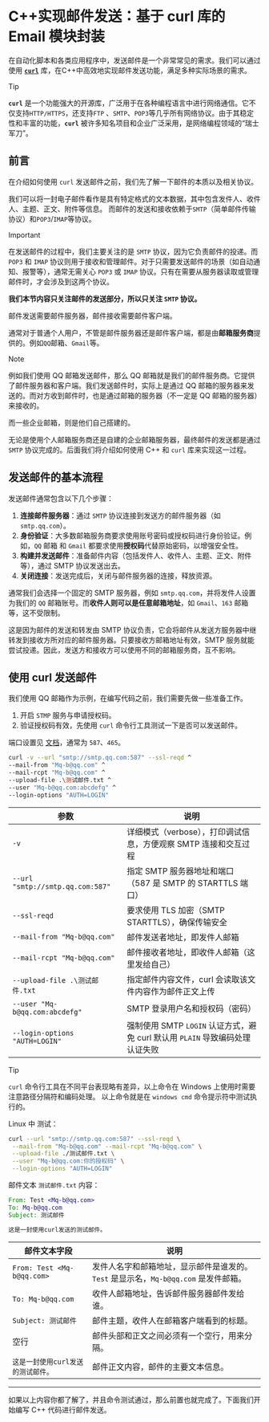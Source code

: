 # C++实现邮件发送：基于 curl 库的 Email 模块封装

在自动化脚本和各类应用程序中，发送邮件是一个非常常见的需求。我们可以通过使用 [**`curl`**](https://github.com/curl/curl) 库，在C++中高效地实现邮件发送功能，满足多种实际场景的需求。

> [!TIP]
> **`curl`** 是一个功能强大的开源库，广泛用于在各种编程语言中进行网络通信。它不仅支持`HTTP/HTTPS`，还支持`FTP` 、`SMTP`、`POP3`等几乎所有网络协议。由于其稳定性和丰富的功能，**`curl`** 被许多知名项目和企业广泛采用，是网络编程领域的“瑞士军刀”。

## 前言

在介绍如何使用 `curl` 发送邮件之前，我们先了解一下邮件的本质以及相关协议。

我们可以将一封电子邮件看作是具有特定格式的文本数据，其中包含发件人、收件人、主题、正文、附件等信息。
而邮件的发送和接收依赖于`SMTP`（简单邮件传输协议）和`POP3`/`IMAP`等协议。

> [!IMPORTANT]
> 在发送邮件的过程中，我们主要关注的是 `SMTP` 协议，因为它负责邮件的投递。而 `POP3` 和 `IMAP` 协议则用于接收和管理邮件。对于只需要发送邮件的场景（如自动通知、报警等），通常无需关心 `POP3` 或 `IMAP` 协议。只有在需要从服务器读取或管理邮件时，才会涉及到这两个协议。
>
> **我们本节内容只关注邮件的发送部分，所以只关注 `SMTP` 协议。**

邮件发送需要邮件服务器，邮件接收需要邮件客户端。

通常对于普通个人用户，不管是邮件服务器还是邮件客户端，都是由**邮箱服务商**提供的。例如`QQ`邮箱、`Gmail`等。

> [!NOTE]
> 例如我们使用 QQ 邮箱发送邮件，那么 QQ 邮箱就是我们的邮件服务商。它提供了邮件服务器和客户端。我们发送邮件时，实际上是通过 QQ 邮箱的服务器来发送的。而对方收到邮件时，也是通过邮箱的服务器（不一定是 QQ 邮箱的服务器）来接收的。

而一些企业邮箱，则是他们自己搭建的。

无论是使用个人邮箱服务商还是自建的企业邮箱服务器，最终邮件的发送都是通过 `SMTP` 协议完成的。后面我们将介绍如何使用 C++ 和 `curl` 库来实现这一过程。

## 发送邮件的基本流程

发送邮件通常包含以下几个步骤：

1. **连接邮件服务器**：通过 `SMTP` 协议连接到发送方的邮件服务器（如 `smtp.qq.com`）。
2. **身份验证**：大多数邮箱服务商要求使用账号密码或授权码进行身份验证。例如，`QQ` 邮箱 和 `Gmail` 都要求使用**授权码**代替原始密码，以增强安全性。
3. **构建并发送邮件**：准备邮件内容（包括发件人、收件人、主题、正文、附件等），通过 SMTP 协议发送出去。
4. **关闭连接**：发送完成后，关闭与邮件服务器的连接，释放资源。

通常我们会选择一个固定的 SMTP 服务器，例如 `smtp.qq.com`，并将发件人设置为我们的 `QQ` 邮箱账号。而**收件人则可以是任意邮箱地址**，如 `Gmail`、`163` 邮箱等，这不受限制。

这是因为邮件的发送和转发由 SMTP 协议负责，它会将邮件从发送方服务器中继转发到接收方所对应的邮件服务器。只要接收方邮箱地址有效，SMTP 服务就能尝试投递。因此，发送方和接收方可以使用不同的邮箱服务商，互不影响。

## 使用 curl 发送邮件

我们使用 QQ 邮箱作为示例，在编写代码之前，我们需要先做一些准备工作。

1. 开启 `STMP` 服务与申请授权码。
2. 验证授权码有效，先使用 `curl` 命令行工具测试一下是否可以发送邮件。

端口设置见 [文档](https://service.mail.qq.com/detail/0/427)，通常为 `587`、`465`。

```bash
curl -v --url "smtp://smtp.qq.com:587" --ssl-reqd ^
--mail-from "Mq-b@qq.com" ^
--mail-rcpt "Mq-b@qq.com" ^
--upload-file .\测试邮件.txt ^
--user "Mq-b@qq.com:abcdefg" ^
--login-options "AUTH=LOGIN"
```

| 参数                                      | 说明                                                |
| --------------------------------------- | ------------------------------------------------- |
| `-v`                                    | 详细模式（verbose），打印调试信息，方便观察 SMTP 连接和交互过程            |
| `--url "smtp://smtp.qq.com:587"`        | 指定 SMTP 服务器地址和端口（587 是 SMTP 的 STARTTLS 端口）        |
| `--ssl-reqd`                            | 要求使用 TLS 加密（SMTP STARTTLS），确保传输安全                 |
| `--mail-from "Mq-b@qq.com"`             | 邮件发送者地址，即发件人邮箱                                    |
| `--mail-rcpt "Mq-b@qq.com"`             | 邮件接收者地址，即收件人邮箱（这里发给自己）                            |
| `--upload-file .\测试邮件.txt`              | 指定邮件内容文件，curl 会读取该文件内容作为邮件正文上传                    |
| `--user "Mq-b@qq.com:abcdefg"` | SMTP 登录用户名和授权码（密码）                                |
| `--login-options "AUTH=LOGIN"`          | 强制使用 SMTP `LOGIN` 认证方式，避免 curl 默认用 `PLAIN` 导致编码处理认证失败 |

>[!Tip]
>`curl` 命令行工具在不同平台表现略有差异，以上命令在 Windows 上使用时需要注意路径分隔符和编码处理。
>以上命令就是在 `windows cmd` 命令提示符中测试执行的。
>
>Linux 中 测试：
>
>```bash
>curl --url "smtp://smtp.qq.com:587" --ssl-reqd \
>  --mail-from "Mq-b@qq.com" --mail-rcpt "Mq-b@qq.com" \
>  --upload-file ./测试邮件.txt \
>  --user "Mq-b@qq.com:你的授权码" \
>  --login-options "AUTH=LOGIN"
>```

邮件文本 `测试邮件.txt` 内容：

```email
From: Test <Mq-b@qq.com>
To: Mq-b@qq.com
Subject: 测试邮件

这是一封使用curl发送的测试邮件。
```

| 邮件文本字段                             | 说明                                                           |
| ---------------------------------- | ------------------------------------------------------------ |
| `From: Test <Mq-b@qq.com>` | 发件人名字和邮箱地址，显示邮件是谁发的。`Test` 是显示名，`Mq-b@qq.com` 是发件邮箱。 |
| `To: Mq-b@qq.com`                  | 收件人邮箱地址，告诉邮件服务器邮件发给谁。                                        |
| `Subject: 测试邮件`                    | 邮件主题，收件人在邮箱客户端看到的标题。                                         |
| 空行                                 | 邮件头部和正文之间必须有一个空行，用来分隔。                                       |
| `这是一封使用curl发送的测试邮件。`               | 邮件正文内容，邮件的主要文本信息。                                            |

---

如果以上内容你都了解了，并且命令测试通过，那么前置也就完成了。下面我们开始编写 C++ 代码进行邮件发送。
